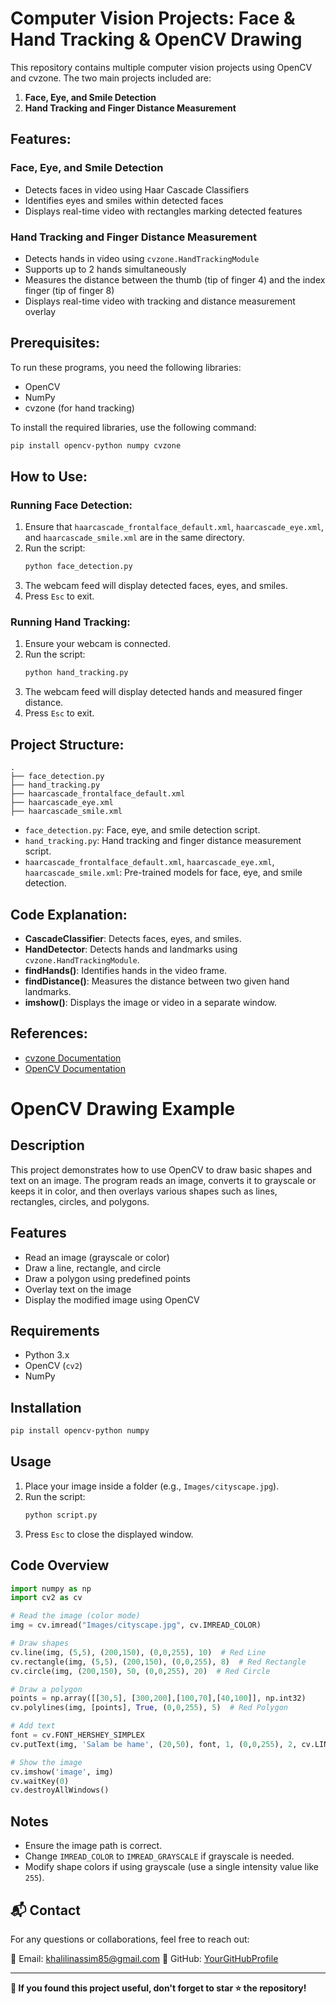 # Computer Vision Projects: Face & Hand Tracking & OpenCV Drawing

This repository contains multiple computer vision projects using OpenCV and cvzone. The two main projects included are:

1. **Face, Eye, and Smile Detection**
2. **Hand Tracking and Finger Distance Measurement**

## Features:
### Face, Eye, and Smile Detection
- Detects faces in video using Haar Cascade Classifiers
- Identifies eyes and smiles within detected faces
- Displays real-time video with rectangles marking detected features

### Hand Tracking and Finger Distance Measurement
- Detects hands in video using `cvzone.HandTrackingModule`
- Supports up to 2 hands simultaneously
- Measures the distance between the thumb (tip of finger 4) and the index finger (tip of finger 8)
- Displays real-time video with tracking and distance measurement overlay

## Prerequisites:
To run these programs, you need the following libraries:
- OpenCV
- NumPy
- cvzone (for hand tracking)

To install the required libraries, use the following command:
```bash
pip install opencv-python numpy cvzone
```

## How to Use:
### Running Face Detection:
1. Ensure that `haarcascade_frontalface_default.xml`, `haarcascade_eye.xml`, and `haarcascade_smile.xml` are in the same directory.
2. Run the script:
   ```bash
   python face_detection.py
   ```
3. The webcam feed will display detected faces, eyes, and smiles.
4. Press `Esc` to exit.

### Running Hand Tracking:
1. Ensure your webcam is connected.
2. Run the script:
   ```bash
   python hand_tracking.py
   ```
3. The webcam feed will display detected hands and measured finger distance.
4. Press `Esc` to exit.

## Project Structure:
```
.
├── face_detection.py
├── hand_tracking.py
├── haarcascade_frontalface_default.xml
├── haarcascade_eye.xml
├── haarcascade_smile.xml
```
- `face_detection.py`: Face, eye, and smile detection script.
- `hand_tracking.py`: Hand tracking and finger distance measurement script.
- `haarcascade_frontalface_default.xml`, `haarcascade_eye.xml`, `haarcascade_smile.xml`: Pre-trained models for face, eye, and smile detection.

## Code Explanation:
- **CascadeClassifier**: Detects faces, eyes, and smiles.
- **HandDetector**: Detects hands and landmarks using `cvzone.HandTrackingModule`.
- **findHands()**: Identifies hands in the video frame.
- **findDistance()**: Measures the distance between two given hand landmarks.
- **imshow()**: Displays the image or video in a separate window.

## References:
- [cvzone Documentation](https://github.com/cvzone/cvzone)
- [OpenCV Documentation](https://docs.opencv.org/4.x/)


# OpenCV Drawing Example

## Description
This project demonstrates how to use OpenCV to draw basic shapes and text on an image. The program reads an image, converts it to grayscale or keeps it in color, and then overlays various shapes such as lines, rectangles, circles, and polygons.

## Features
- Read an image (grayscale or color)
- Draw a line, rectangle, and circle
- Draw a polygon using predefined points
- Overlay text on the image
- Display the modified image using OpenCV

## Requirements
- Python 3.x
- OpenCV (`cv2`)
- NumPy

## Installation
```bash
pip install opencv-python numpy
```

## Usage
1. Place your image inside a folder (e.g., `Images/cityscape.jpg`).
2. Run the script:
   ```bash
   python script.py
   ```
3. Press `Esc` to close the displayed window.

## Code Overview
```python
import numpy as np
import cv2 as cv

# Read the image (color mode)
img = cv.imread("Images/cityscape.jpg", cv.IMREAD_COLOR)

# Draw shapes
cv.line(img, (5,5), (200,150), (0,0,255), 10)  # Red Line
cv.rectangle(img, (5,5), (200,150), (0,0,255), 8)  # Red Rectangle
cv.circle(img, (200,150), 50, (0,0,255), 20)  # Red Circle

# Draw a polygon
points = np.array([[30,5], [300,200],[100,70],[40,100]], np.int32)
cv.polylines(img, [points], True, (0,0,255), 5)  # Red Polygon

# Add text
font = cv.FONT_HERSHEY_SIMPLEX
cv.putText(img, 'Salam be hame', (20,50), font, 1, (0,0,255), 2, cv.LINE_AA)  # Red Text

# Show the image
cv.imshow('image', img)
cv.waitKey(0)
cv.destroyAllWindows()
```

## Notes
- Ensure the image path is correct.
- Change `IMREAD_COLOR` to `IMREAD_GRAYSCALE` if grayscale is needed.
- Modify shape colors if using grayscale (use a single intensity value like `255`).



## 📬 Contact
For any questions or collaborations, feel free to reach out:  

📧 Email: khalilinassim85@gmail.com 
🔗 GitHub: [YourGitHubProfile](https://github.com/Nasim-Khalili)  

---

**🚀 If you found this project useful, don't forget to star ⭐ the repository!**  
